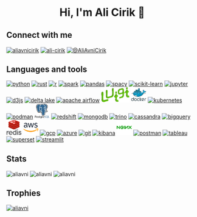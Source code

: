 <h1 align="center">Hi, I'm Ali Cirik 👋</h1>

## Connect with me

<p align="left">
  <a href="https://www.linkedin.com/comm/mynetwork/discovery-see-all?usecase=PEOPLE_FOLLOWS&followMember=aliavnicirik" target="blank"><img align="center" src="https://raw.githubusercontent.com/rahuldkjain/github-profile-readme-generator/master/src/images/icons/Social/linked-in-alt.svg" alt="aliavnicirik" height="30" /></a>
  <a href="https://stackoverflow.com/users/ali-cirik" target="blank"><img align="center" src="https://raw.githubusercontent.com/rahuldkjain/github-profile-readme-generator/master/src/images/icons/Social/stack-overflow.svg" alt="ali-cirik" height="30" /></a>
  <a href="https://www.youtube.com/@AliAvniCirik" target="blank"><img align="center" src="https://raw.githubusercontent.com/rahuldkjain/github-profile-readme-generator/master/src/images/icons/Social/youtube.svg" alt="@AliAvniCirik" height="30" /></a>
</p>

## Languages and tools
<p align="left">
  <a href="https://python.org" target="_blank" rel="noreferrer"> <img src="https://cdn.worldvectorlogo.com/logos/python-5.svg" alt="python" height="40"/></a> 
  <a href="https://www.rust-lang.org" target="_blank" rel="noreferrer"> <img src="https://cdn.worldvectorlogo.com/logos/rust.svg" alt="rust" height="40"/></a>
  <a href="https://www.r-project.org" target="_blank" rel="noreferrer"> <img src="https://www.r-project.org/Rlogo.png" alt="r" height="40"/></a>
  <a href="https://spark.apache.org" target="_blank" rel="noreferrer"> <img src="https://upload.wikimedia.org/wikipedia/commons/f/f3/Apache_Spark_logo.svg" alt="spark" height="40"/></a>
  <a href="https://pandas.pydata.org" target="_blank" rel="noreferrer"> <img src="https://cdn.worldvectorlogo.com/logos/pandas.svg" alt="pandas" height="40"/></a>
  <a href="https://spacy.io" target="_blank" rel="noreferrer"> <img src="https://upload.wikimedia.org/wikipedia/commons/8/88/SpaCy_logo.svg" alt="spacy" height="40"/></a>
  <a href="https://scikit-learn.org" target="_blank" rel="noreferrer"> <img src="https://upload.wikimedia.org/wikipedia/commons/0/05/Scikit_learn_logo_small.svg" alt="scikit-learn" height="40"/></a>
  <a href="https://jupyter.org" target="_blank" rel="noreferrer"> <img src="https://upload.wikimedia.org/wikipedia/commons/3/38/Jupyter_logo.svg" alt="jupyter" height="40"/></a>
  <a href="https://d3js.org" target="_blank" rel="noreferrer"> <img src="https://d3js.org/logo.svg" alt="d3js" height="40"/></a>
  <a href="https://delta.io/" target="_blank" rel="noreferrer"> <img src="https://delta.io/static/3bd8fea55ff57287371f4714232cd4ef/ac8f8/delta-lake-logo.webp" alt="delta lake" height="40"/></a> 
  <a href="https://airflow.apache.org/" target="_blank" rel="noreferrer"> <img src="https://cwiki.apache.org/confluence/download/attachments/145723561/airflow_transparent.png?api=v2" alt="apache airflow" height="40"/></a> 
  <a href="https://github.com/spotify/luigi" target="_blank" rel="noreferrer"> <img src="https://raw.githubusercontent.com/spotify/luigi/master/doc/luigi.png" alt="luigi" height="40"/></a> 
  <a href="https://www.docker.com/" target="_blank" rel="noreferrer"> <img src="https://raw.githubusercontent.com/devicons/devicon/master/icons/docker/docker-original-wordmark.svg" alt="docker" height="40"/></a> 
  <a href="https://kubernetes.io" target="_blank" rel="noreferrer"> <img src="https://www.vectorlogo.zone/logos/kubernetes/kubernetes-icon.svg" alt="kubernetes" height="40"/></a> 
  <a href="https://podman.io/" target="_blank" rel="noreferrer"> <img src="https://raw.githubusercontent.com/containers/common/main/logos/podman-logo-full-vert.png" alt="podman" height="40"/></a> 
  <a href="https://www.postgresql.org" target="_blank" rel="noreferrer"> <img src="https://raw.githubusercontent.com/devicons/devicon/master/icons/postgresql/postgresql-original-wordmark.svg" alt="postgresql" height="40"/></a> 
  <a href="https://aws.amazon.com/redshift/" target="_blank" rel="noreferrer"> <img src="https://cdn.worldvectorlogo.com/logos/aws-redshift-logo.svg" alt="redshift" height="40"/></a> 
  <a href="https://www.mongodb.com" target="_blank" rel="noreferrer"> <img src="https://cdn.worldvectorlogo.com/logos/mongodb-icon-1.svg" alt="mongodb" height="40"/></a> 
  <a href="https://trino.io" target="_blank" rel="noreferrer"> <img src="https://upload.wikimedia.org/wikipedia/commons/5/57/Trino-logo-w-bk.svg" alt="trino" height="40"/></a> 
  <a href="https://cassandra.apache.org/" target="_blank" rel="noreferrer"> <img src="https://cdn.worldvectorlogo.com/logos/cassandra.svg" alt="cassandra" height="40"/></a> 
  <a href="https://cloud.google.com/bigquery" target="_blank" rel="noreferrer"> <img src="https://cdn.worldvectorlogo.com/logos/google-bigquery-logo-1.svg" alt="bigquery" height="40"/></a> 
  <a href="https://redis.io" target="_blank" rel="noreferrer"> <img src="https://raw.githubusercontent.com/devicons/devicon/master/icons/redis/redis-original-wordmark.svg" alt="redis" height="40"/></a> 
  <a href="https://aws.amazon.com" target="_blank" rel="noreferrer"> <img src="https://raw.githubusercontent.com/devicons/devicon/master/icons/amazonwebservices/amazonwebservices-original-wordmark.svg" alt="aws" height="40"/></a>
  <a href="https://cloud.google.com/" target="_blank" rel="noreferrer"> <img src="https://cdn.worldvectorlogo.com/logos/google-cloud-1.svg" alt="gcp" height="40"/></a>
  <a href="https://azure.microsoft.com/en-in/" target="_blank" rel="noreferrer"> <img src="https://www.vectorlogo.zone/logos/microsoft_azure/microsoft_azure-icon.svg" alt="azure" height="40"/></a> 
  <a href="https://git-scm.com/" target="_blank" rel="noreferrer"> <img src="https://www.vectorlogo.zone/logos/git-scm/git-scm-icon.svg" alt="git" height="40"/></a> 
  <a href="https://www.elastic.co/kibana" target="_blank" rel="noreferrer"> <img src="https://www.vectorlogo.zone/logos/elasticco_kibana/elasticco_kibana-icon.svg" alt="kibana" height="40"/></a> 
  <a href="https://www.nginx.com" target="_blank" rel="noreferrer"> <img src="https://raw.githubusercontent.com/devicons/devicon/master/icons/nginx/nginx-original.svg" alt="nginx" height="40"/></a> 
  <a href="https://postman.com" target="_blank" rel="noreferrer"> <img src="https://www.vectorlogo.zone/logos/getpostman/getpostman-icon.svg" alt="postman" height="40"/></a> 
  <a href="https://www.tableau.com/" target="_blank" rel="noreferrer"> <img src="https://cdn.worldvectorlogo.com/logos/tableau-software.svg" alt="tableau" height="40"/></a> 
  <a href="https://superset.apache.org/" target="_blank" rel="noreferrer"> <img src="https://upload.wikimedia.org/wikipedia/commons/0/0e/Superset_logo.svg" alt="superset" height="40"/></a> 
  <a href="https://streamlit.io/" target="_blank" rel="noreferrer"> <img src="https://upload.wikimedia.org/wikipedia/commons/7/77/Streamlit-logo-primary-colormark-darktext.png" alt="streamlit" height="40"/></a> 
</p>

## Stats
<p align="left">
  <img height="200em" align="center" src="https://github-readme-stats.vercel.app/api?username=aliavni&show_icons=true&locale=en&hide_border=true" alt="aliavni" />
  <img height="200em" align="center" src="https://github-readme-stats.vercel.app/api/top-langs/?username=aliavni&layout=donut&hide_border=true&size_weight=0&count_weight=1" alt="aliavni" />
  <img height="200em" align="center" src="https://github-readme-streak-stats.herokuapp.com/?user=aliavni&hide_border=true" alt="aliavni" />
</p>

## Trophies
<p align="left"> <a href="https://github.com/ryo-ma/github-profile-trophy"><img src="https://github-profile-trophy.vercel.app/?username=aliavni" alt="aliavni" /></a> </p>
